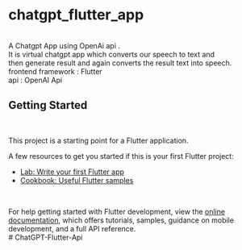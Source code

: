 # chatgpt_flutter_app
<br>
A Chatgpt App using OpenAi api .
<br>
It is virtual chatgpt app which converts our speech to text and 
<br>
then generate result and again converts the result text into speech.

<br>
frontend framework : Flutter
<br>
api : OpenAI Api
<br>


## Getting Started
<br>

This project is a starting point for a Flutter application.
<br>

A few resources to get you started if this is your first Flutter project:
<br>

- [Lab: Write your first Flutter app](https://docs.flutter.dev/get-started/codelab)
- [Cookbook: Useful Flutter samples](https://docs.flutter.dev/cookbook)
<br>

For help getting started with Flutter development, view the
[online documentation](https://docs.flutter.dev/), which offers tutorials,
samples, guidance on mobile development, and a full API reference.
<br>
#   C h a t G P T - F l u t t e r - A p i 
 
 
